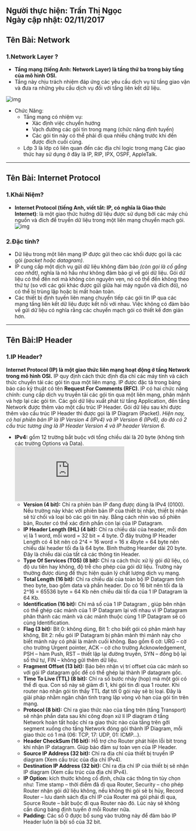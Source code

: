 Người thực hiện: Trần Thị Ngọc  
Ngày cập nhật: 02/11/2017  
-----  
Tên Bài: Network  
-----  
### 1.Network Layer ?  
- **Tầng mạng (tiếng Anh: Network Layer) là tầng thứ ba trong bảy tầng của mô hình OSI.**  
- Tầng này chịu trách nhiệm đáp ứng các yêu cầu dịch vụ từ tầng giao vận và đưa ra những yêu cầu dịch vụ đối với tầng liên kết dữ liệu.  

![img](https://image.slidesharecdn.com/network-1206754309287969-2-130903092039-/95/network-12067543092879692-10-638.jpg?cb=1378200219)  

- Chức Năng:  
  - Tầng mạng có nhiệm vụ:  
      - Xác định việc chuyển hướng   
      - Vạch đường các gói tin trong mạng (chức năng định tuyến)  
      - Các gói tin này có thể phải đi qua nhiều chặng trước khi đến được đích cuối cùng.  
  - Lớp 3 là lớp có liên quan đến các địa chỉ logic trong mạng Các giao thức hay sử dụng ở đây là IP, RIP, IPX, OSPF, AppleTalk.  
 -----   
 Tên Bài: Internet Protocol  
 -----  
 ### 1.Khái Niệm?  
 - **Internet Protocol (tiếng Anh, viết tắt: IP, có nghĩa là Giao thức Internet)**: là một giao thức hướng dữ liệu được sử dụng bởi các máy chủ nguồn và đích để truyền dữ liệu trong một liên mạng chuyển mạch gói.   
 ![img](http://hoclamit.com/wp-content/uploads/2015/04/can-ban-ve-dia-chi-ip.gif)  
 ### 2.Đặc tính?    
- Dữ liệu trong một liên mạng IP được gửi theo các khối được gọi là các gói *(packet hoặc datagram)*.  
- IP cung cấp một dịch vụ gửi dữ liệu không đảm bảo *(còn gọi là cố gắng cao nhất)*, nghĩa là nó hầu như không đảm bảo gì về gói dữ liệu. Gói dữ liệu có thể đến nơi mà không còn nguyên vẹn, nó có thể đến không theo thứ tự (so với các gói khác được gửi giữa hai máy nguồn và đích đó), nó có thể bị trùng lặp hoặc bị mất hoàn toàn.
- Các thiết bị định tuyến liên mạng chuyển tiếp các gói tin IP qua các mạng tầng liên kết dữ liệu được kết nối với nhau. Việc không có đảm bảo về gửi dữ liệu có nghĩa rằng các chuyển mạch gói có thiết kế đơn giản hơn.  
-----  
Tên Bài:IP Header  
-----  
### 1.IP Header?  
**Internet Protocol (IP) là một giao thức liên mạng hoạt động ở tầng Network trong mô hình OSI.** IP quy định cách thức định địa chỉ các máy tính và cách thức chuyển tải các gói tin qua một liên mạng. IP được đặc tả trong bảng báo cáo kỹ thuật có tên **Request For Comments (RFC)**. IP có hai chức năng chính: cung cấp dịch vụ truyền tải các gói tin qua một liên mạng, phân mảnh và hợp lại các gói tin. Các gói dữ liệu xuất phát từ tầng Application, đến tầng Network được thêm vào một cấu trúc IP Header. Gói dữ liệu sau khi được thêm vào cấu trúc IP Header thì được gọi là IP Diagram (Packet). *Hiện nay, có hai phiên bản IP là IP Version 4 (IPv4) và IP Version 6 (IPv6), do đó có 2 cấu trúc tương ứng là IP Header Version 4 và IP header Version 6.*
- **IPv4:** gồm 12 trường bắt buộc với tổng chiều dài là 20 byte (không tính các trường Options và Data).  
![img](http://hatangmang.blogspot.com/2014/06/ip-header-va-van-e-inh-tuyen.html)  
  - **Version (4 bit):** Chỉ ra phiên bản IP đang được dùng là IPv4 (0100). Nếu trường này khác với phiên bản IP của thiết bị nhận, thiết bị nhận sẽ từ chối và loại bỏ các gói tin này. Bằng cách nhìn vào số phiên bản, Router có thể xác định phần còn lại của IP Datagram.  
  - **IP Header Length (IHL) (4 bit):** Chỉ ra chiều dài của header, mỗi đơn vị là 1 word, mỗi word = 32 bit = 4 byte. Ở đây trường IP Header Length có 4 bit nên có 2^4 = 16 word = 16 x 4byte = 64 byte nên chiều dài header tối đa là 64 byte. Bình thường Hearder dài 20 byte. Đây là chiều dài của tất cả các thông tin Header.  
  - **Type Of Services (TOS) (8 bit):** Chỉ ra cách thức xử lý gói dữ liệu, có độ ưu tiên hay không, độ trễ cho phép của gói dữ liệu. Trường này thường được dùng để thực hiện quản lý chất lượng dịch vụ mạng.  
  - **Total Length (16 bit):** Chỉ ra chiều dài của toàn bộ IP Datagram tính theo byte, bao gồm data và phần header. Do có 16 bit nên tối đa là 2^16 = 65536 byte = 64 Kb nên chiều dài tối đa của 1 IP Datagram là 64 Kb.  
  - **Identification (16 bit):** Chỉ mã số của  1 IP Datagram , giúp bên nhận có thể ghép các mảnh của 1 IP Datagram lại với nhau vì IP Datagram phân thành các mảnh và  các mảnh thuộc cùng  1 IP  Datagram sẽ có cùng Identification.  
  - **Flag (3 bit):** Bit 0: không dùng, Bit 1: cho biết gói có phân mảnh hay không, Bit 2: nếu gói IP Datagram bị phân mảnh thì mảnh này cho biết mảnh này có phải là mảnh cuối không. Bao gồm 6 cờ: URG – cờ cho trường Urgent pointer, ACK – cờ cho trường Acknowledgement, PSH – hàm Push, RST – thiết lập lại đường truyền, SYN – đồng bộ lại số thứ tự, FIN – không gửi thêm dữ liệu.  
  - **Fragment Offset (13 bit):** Báo bên nhận vị trí offset của các mảnh so với gói IP datagram gốc  để có thể ghép lại thành IP datagram gốc.  
  - **Time To Live (TTL) (8 bit):** Chỉ ra số bước nhảy (hop) mà một gói có thể đi qua. Con số này sẽ giảm đi 1, khi gói tin đi qua 1 router. Khi router nào nhận gói tin thấy  TTL đạt tới 0 gói này sẽ bị loại. Đây là giải pháp nhằm ngăn chặn tình trạng lặp vòng vô hạn của gói tin trên mạng.  
  - **Protocol (8 bit):** Chỉ ra giao thức nào của tầng trên (tầng Transport) sẽ nhận phần data sau khi công đoạn xử lí IP diagram ở tầng Network hoàn tất hoặc chỉ ra giao thức nào của tầng trên gởi segment xuống cho tầng Network đóng gói thành IP Diagram, mỗi giao thức có 1 mã (06:  TCP, 17: UDP, 01:  ICMP…).  
  - **Header CheckSum (16 bit):** Hỗ trợ cho Router phát hiện lỗi bit trong khi nhận IP datagram. Giúp bảo đảm sự toàn vẹn của IP Header.  
  - **Source IP Address (32 bit):** Chỉ ra địa chỉ của thiết bị truyền IP diagram (Xem cấu trúc của địa chỉ IPv4).  
  - **Destination IP Address (32 bit):** Chỉ ra địa chỉ IP của thiết bị sẽ nhận IP diagram (Xem cấu trúc của địa chỉ IPv4).  
  - **IP Option:** kích thước không cố định, chứa các thông tin tùy chọn như: Time stamp – thời điểm đã đi qua Router, Security – cho phép Router nhận gói dữ liệu không, nếu không thì gói sẽ bị hủy, Record Router – lưu danh sách địa chỉ IP của Router mà gói phải đi qua, Source Route – bắt buộc đi qua Router nào đó. Lúc này sẽ không cần dùng bảng định tuyến ở mỗi Router nữa.  
  - **Padding:** Các số 0 được bổ sung vào trường này để đảm bảo IP Header luôn là bội số của 32 bit.  
